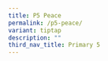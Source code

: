 ```yaml
---
title: P5 Peace
permalink: /p5-peace/
variant: tiptap
description: ""
third_nav_title: Primary 5
---
```

